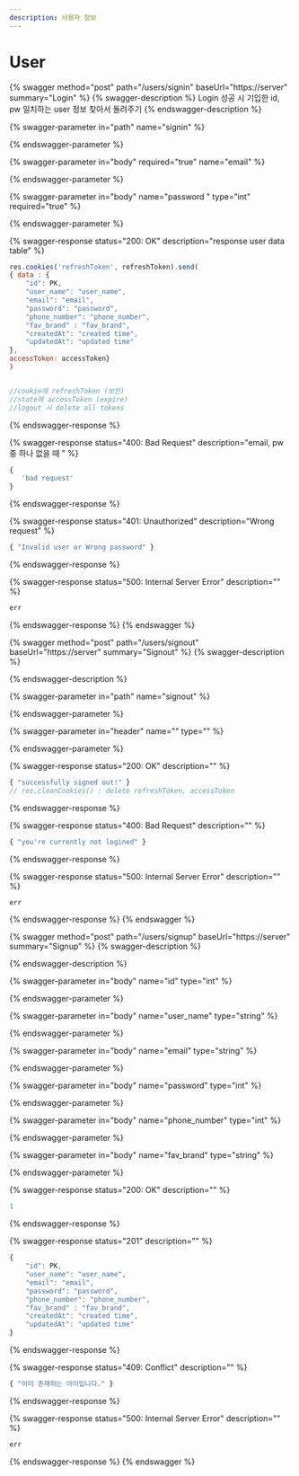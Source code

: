 ```yaml
---
description: 사용자 정보
---
```


# User

{% swagger method="post" path="/users/signin" baseUrl="https://server" summary="Login" %}
{% swagger-description %}
Login 성공 시 기입한 id, pw 일치하는 user 정보 찾아서 돌려주기
{% endswagger-description %}

{% swagger-parameter in="path" name="signin" %}

{% endswagger-parameter %}

{% swagger-parameter in="body" required="true" name="email" %}

{% endswagger-parameter %}

{% swagger-parameter in="body" name="password " type="int" required="true" %}

{% endswagger-parameter %}

{% swagger-response status="200: OK" description="response user data table" %}
```javascript
res.cookies('refreshToken', refreshToken).send(
{ data : {
    "id": PK,
    "user_name": "user_name",
    "email": "email",
    "password": "password",
    "phone_number": "phone_number",
    "fav_brand" : "fav_brand",
    "createdAt": "created time",
    "updatedAt": "updated time"
},
accessToken: accessToken}
)


//cookie에 refreshToken (보안)
//state에 accessToken (expire)
//logout 시 delete all tokens

```
{% endswagger-response %}

{% swagger-response status="400: Bad Request" description="email, pw 중 하나 없을 때 " %}
```javascript
{
   'bad request'
}
```
{% endswagger-response %}

{% swagger-response status="401: Unauthorized" description="Wrong request" %}
```javascript
{ "Invalid user or Wrong password" }
```
{% endswagger-response %}

{% swagger-response status="500: Internal Server Error" description="" %}
```javascript
err
```
{% endswagger-response %}
{% endswagger %}

{% swagger method="post" path="/users/signout" baseUrl="https://server" summary="Signout" %}
{% swagger-description %}

{% endswagger-description %}

{% swagger-parameter in="path" name="signout" %}

{% endswagger-parameter %}

{% swagger-parameter in="header" name="" type="" %}

{% endswagger-parameter %}

{% swagger-response status="200: OK" description="" %}
```javascript
{ "successfully signed out!" }
// res.cleanCookies() : delete refreshToken, accessToken
```
{% endswagger-response %}

{% swagger-response status="400: Bad Request" description="" %}
```javascript
{ "you're currently not logined" }
```
{% endswagger-response %}

{% swagger-response status="500: Internal Server Error" description="" %}
```javascript
err
```
{% endswagger-response %}
{% endswagger %}

{% swagger method="post" path="/users/signup" baseUrl="https://server" summary="Signup" %}
{% swagger-description %}

{% endswagger-description %}

{% swagger-parameter in="body" name="id" type="int" %}

{% endswagger-parameter %}

{% swagger-parameter in="body" name="user_name" type="string" %}

{% endswagger-parameter %}

{% swagger-parameter in="body" name="email" type="string" %}

{% endswagger-parameter %}

{% swagger-parameter in="body" name="password" type="int" %}

{% endswagger-parameter %}

{% swagger-parameter in="body" name="phone_number" type="int" %}

{% endswagger-parameter %}

{% swagger-parameter in="body" name="fav_brand" type="string" %}

{% endswagger-parameter %}

{% swagger-response status="200: OK" description="" %}
```javascript
1
```
{% endswagger-response %}

{% swagger-response status="201" description="" %}
```javascript
{
    "id": PK,
    "user_name": "user_name",
    "email": "email",
    "password": "password",
    "phone_number": "phone_number",
    "fav_brand" : "fav_brand",
    "createdAt": "created time",
    "updatedAt": "updated time"
}
```
{% endswagger-response %}

{% swagger-response status="409: Conflict" description="" %}
```javascript
{ "이미 존재하는 아이입니다." }
```
{% endswagger-response %}

{% swagger-response status="500: Internal Server Error" description="" %}
```javascript
err
```
{% endswagger-response %}
{% endswagger %}

